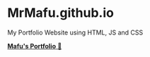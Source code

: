 # MrMafu.github.io
My Portfolio Website using HTML, JS and CSS

<a href="https://mrmafu.github.io/" target="_blank">**Mafu's Portfolio** 🔗</a>

